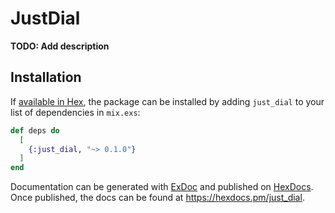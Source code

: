 # JustDial

**TODO: Add description**

## Installation

If [available in Hex](https://hex.pm/docs/publish), the package can be installed
by adding `just_dial` to your list of dependencies in `mix.exs`:

```elixir
def deps do
  [
    {:just_dial, "~> 0.1.0"}
  ]
end
```

Documentation can be generated with [ExDoc](https://github.com/elixir-lang/ex_doc)
and published on [HexDocs](https://hexdocs.pm). Once published, the docs can
be found at <https://hexdocs.pm/just_dial>.

